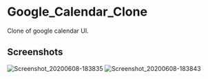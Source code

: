 # Google_Calendar_Clone
Clone of google calendar UI.

## Screenshots

![Screenshot_20200608-183835](https://user-images.githubusercontent.com/32940477/84034450-fbfd1d00-a9b7-11ea-8d06-f991858ea8ad.jpg)
![Screenshot_20200608-183843](https://user-images.githubusercontent.com/32940477/84034456-fef80d80-a9b7-11ea-82c6-fc5b2fde92a2.jpg)
